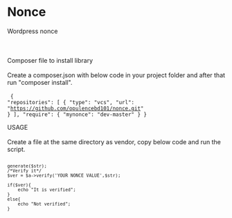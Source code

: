 # Nonce
Wordpress nonce
<br/><br/><br/><br/>
Composer file to install library<br/><br>
Create a composer.json with below code in your project folder and after that run "composer install".<br/><br>
<code>
{
    "repositories": [
        {
            "type": "vcs",
            "url": "https://github.com/opulencebd101/nonce.git"
        }
    ],
    "require": {
        "mynonce": "dev-master"
    }
}
</code>


USAGE 
<br/><br/>
Create a file at the same directory as vendor, copy below code and run the script.
<code>
<code>
<?php
require('vendor/autoload.php'); 
$a = new loadedclasses\nonces\Nonce(); 
/*Give any string to verify*/  
$str = 'YOUR STRING';
/*Generate the nonce for $str*/  
echo $a->generate($str); 
/*Verify it*/   
$ver = $a->verify('YOUR NONCE VALUE',$str);

if($ver){ 
	echo "It is verified";  
}  
else{ 
	echo "Not verified";  
}

</code>
</code>
